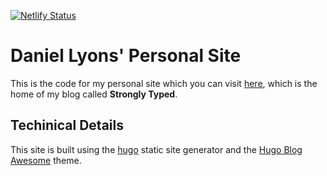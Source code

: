[![Netlify Status](https://api.netlify.com/api/v1/badges/18448318-9a79-4d9d-bd4e-c006a041eb72/deploy-status)](https://app.netlify.com/sites/dandylyons/deploys)
# Daniel Lyons' Personal Site

This is the code for my personal site which you can visit [here](https://dandylyons.net), which is the home of my blog called **Strongly Typed**. 

## Techinical Details
This site is built using the [hugo](http://gohugo.io) static site generator and the [Hugo Blog Awesome](https://github.com/hugo-sid/hugo-blog-awesome) theme. 